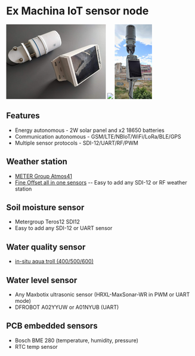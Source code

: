 # Ex Machina IoT sensor node
<img src="./media/atmos41.jpg" height="200"> <img src="./media/pcb.png" height="200"> <img src="./media/atmos41+exm-IoT-node2.jpg" height="200">

## Features

- Energy autonomous - 2W solar panel and x2 18650 batteries
- Communication autonomous - GSM/LTE/NBIoT/WiFi/LoRa/BLE/GPS
- Multiple sensor protocols - SDI-12/UART/RF/PWM

## Weather station

- <a href="https://www.metergroup.com/environment/products/atmos-41-weather-station/" target="_blank">METER Group Atmos41</a>
- <a href="http://www.foshk.com/Weather_Professional/" target="_blank">Fine Offset all in one sensors</a>
-- Easy to add any SDI-12 or RF weather station

## Soil moisture sensor

- Metergroup Teros12 SDI12
- Easy to add any SDI-12 or UART sensor

## Water quality sensor

- <a href="https://in-situ.com/en/aqua-troll-600-multiparameter-sonde" target="_blank">in-situ aqua troll (400/500/600)</a>

## Water level sensor

- Any Maxbotix ultrasonic sensor (HRXL-MaxSonar-WR in PWM or UART mode)
- DFROBOT A02YYUW or A01NYUB (UART)

## PCB embedded sensors

- Bosch BME 280 (temperature, humidity, pressure)
- RTC temp sensor
